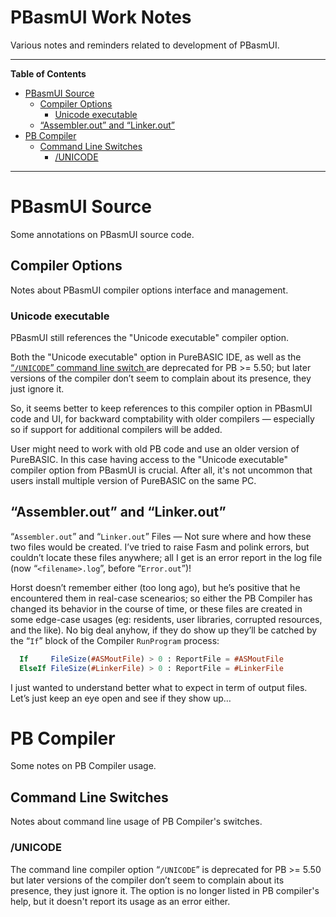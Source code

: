 # PBasmUI Work Notes

Various notes and reminders related to development of PBasmUI.

-----

**Table of Contents**

<!-- MarkdownTOC autolink="true" bracket="round" autoanchor="false" lowercase="true" lowercase_only_ascii="true" uri_encoding="true" depth="3" -->

- [PBasmUI Source](#pbasmui-source)
    - [Compiler Options](#compiler-options)
        - [Unicode executable](#unicode-executable)
    - [“Assembler.out” and “Linker.out”](#%E2%80%9Cassemblerout%E2%80%9D-and-%E2%80%9Clinkerout%E2%80%9D)
- [PB Compiler](#pb-compiler)
    - [Command Line Switches](#command-line-switches)
        - [/UNICODE](#unicode)

<!-- /MarkdownTOC -->

-----


# PBasmUI Source

Some annotations on PBasmUI source code.

## Compiler Options

Notes about PBasmUI compiler options interface and management.

### Unicode executable

PBasmUI still references the "Unicode executable" compiler option.

Both the "Unicode executable" option in PureBASIC IDE, as well as the [“`/UNICODE`” command line switch ](#unicode)are deprecated for PB \>= 5.50; but later versions of the compiler don’t seem to complain about its presence, they just ignore it.

So, it seems better to keep references to this compiler option in PBasmUI code and UI, for backward comptability with older compilers — especially so if support for additional compilers will be added.

User might need to work with old PB code and use an older version of PureBASIC. In this case having access to the "Unicode executable" compiler option from PBasmUI is crucial. After all, it's not uncommon that users install multiple version of PureBASIC on the same PC.

## “Assembler.out” and “Linker.out”

“`Assembler.out`” and “`Linker.out`” Files — Not sure where and how these two files would be created. I’ve tried to raise Fasm and polink errors, but couldn’t locate these files anywhere; all I get is an error report in the log file (now “`<filename>.log`”, before “`Error.out`”)!

Horst doesn’t remember either (too long ago), but he’s positive that he encountered them in real-case scenearios; so either the PB Compiler has changed its behavior in the course of time, or these files are created in some edge-case usages (eg: residents, user libraries, corrupted resources, and the like). No big deal anyhow, if they do show up they’ll be catched by the “`If`” block of the Compiler `RunProgram` process:

``` purebasic
  If     FileSize(#ASMoutFile) > 0 : ReportFile = #ASMoutFile
  ElseIf FileSize(#LinkerFile) > 0 : ReportFile = #LinkerFile
```

I just wanted to understand better what to expect in term of output files. Let’s just keep an eye open and see if they show up…

# PB Compiler

Some notes on PB Compiler usage.

## Command Line Switches

Notes about command line usage of PB Compiler's switches.

### /UNICODE

The command line compiler option “`/UNICODE`” is deprecated for PB \>= 5.50 but later versions of the compiler don’t seem to complain about its presence, they just ignore it. The option is no longer listed in PB compiler's help, but it doesn't report its usage as an error either.
